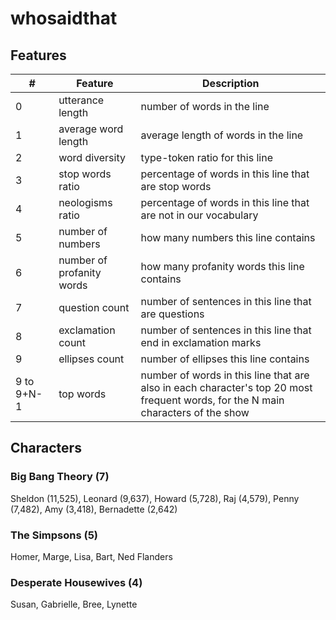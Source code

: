 # whosaidthat

## Features
| #  | Feature        | Description                                                              |
|----|-------------------------|-----------------------------------------------------------------------------------------------|
| 0  | utterance length        | number of words in the line                                                              |
| 1  | average word length     | average length of words in the line                                                      |
| 2  | word diversity | type-token ratio for this line                                                      |
| 3  | stop words ratio              | percentage of words in this line that are stop words                                     |
| 4  | neologisms ratio    | percentage of words in this line that are not in our vocabulary                              |
| 5  | number of numbers        | how many numbers this line contains                                              |
| 6 | number of profanity words      | how many profanity words this line contains                        |
| 7  | question count                | number of sentences in this line that are questions |
| 8  | exclamation count               | number of sentences in this line that end in exclamation marks |
| 9  | ellipses count               | number of ellipses this line contains |
| 9 to 9+N-1  | top words               | number of words in this line that are also in each character's top 20 most frequent words, for the N main characters of the show |


## Characters

### Big Bang Theory (7)
Sheldon (11,525), Leonard (9,637), Howard (5,728), Raj (4,579), Penny (7,482), Amy (3,418), Bernadette (2,642)

### The Simpsons (5)
Homer, Marge, Lisa, Bart, Ned Flanders

### Desperate Housewives (4)
Susan, Gabrielle, Bree, Lynette
